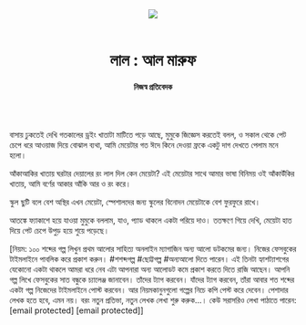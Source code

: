 <div align=center>
<img src=https://images.prothomalo.com/prothomalo-bangla/2021-01/1d75151c-eff9-4e9f-ac28-aebc4618d00f/palo_bangla_og.png />
<br><br>
<h1>লাল : আল মারুফ</h1>
<h4>নিজস্ব প্রতিবেদক</h4>
<br><br>
</div>

বাসায় ঢুকতেই দেখি গতকালের ড্রইং খাতাটা মাটিতে পড়ে আছে, মুমুকে জিজ্ঞেস করতেই বলল, ও সকাল থেকে পেট চেপে ধরে আওয়াজ দিয়ে বোঝাল ব্যথা, আমি মেয়েটার গত ঈদে কিনে দেওয়া ফ্রকে একটু দাগ দেখতে পেলাম মনে হলো।

আঁকাআকির খাতায় ঘরটার দেয়ালের রং লাল দিল কেন মেয়েটা? এই মেয়েটার সাথে আমার ভাষা বিনিময় ওই আঁকাউঁকির খাতায়, আমি বর্ণের আকার আঁকি আর ও রং করে।

স্কুল ছুটি বলে বেশ অস্থির এখন মেয়েটা, স্পেশালদের জন্য স্কুলের বিনোদন মেয়েটাকে বেশ ফুরফুরে রাখে।

আতঙ্কে ফ্যাকাশে হয়ে যাওয়া মুমুকে বললাম, যাও, প্যাড থাকলে একটা পরিয়ে দাও। ততক্ষণে গিয়ে দেখি, মেয়েটা হাত দিয়ে পেট চেপে উপুড় হয়ে শুয়ে পড়েছে।

[নিয়ম: ১০০ শব্দের গল্প লিখুন প্রথম আলোর সাহিত্য অনলাইন ম্যাগাজিন অন্য আলো ডটকমের জন্য। নিজের ফেসবুকের টাইমলাইনে পাবলিক করে প্রকাশ করুন। #শশব্দগল্প #ছোট্টগল্প #অন্যআলো দিতে পারেন। এই তিনটা হ্যাশট্যাশগের যেকোনো একটা থাকলে আমরা ধরে নেব এটা আপনারা অন্য আলোডট কমে প্রকাশ করতে দিতে রাজি আছেন। আপনি গল্প লিখে ফেসবুকের সাত বন্ধুকে চ্যালেঞ্জ জানাবেন। তাঁদের ট্যাগ করবেন। যাঁদের ট্যাগ করবেন, তাঁরা আবার শত শব্দের একটা গল্প নিজেদের টাইমলাইনে পোস্ট করবেন। আর নিয়মকানুনগুলো গল্পের নিচে কপি পেস্ট করে দেবেন। পেশাদার লেখক হতে হবে, এমন নয়। বরং নতুন প্রতিভা, নতুন লেখক লেখা শুরু করুক...। কেউ সরাসরিও লেখা পাঠাতে পারেন: [email protected] [email protected]]
